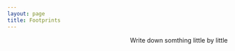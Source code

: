 ```yaml
---
layout: page
title: Footprints
---
```


<p class="message" align="right">
  Write down somthing little by little
</p>


